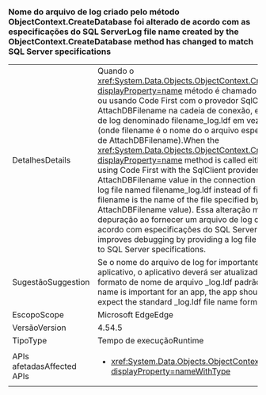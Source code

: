 ### <a name="log-file-name-created-by-the-objectcontextcreatedatabase-method-has-changed-to-match-sql-server-specifications"></a><span data-ttu-id="46a9b-101">Nome do arquivo de log criado pelo método ObjectContext.CreateDatabase foi alterado de acordo com as especificações do SQL Server</span><span class="sxs-lookup"><span data-stu-id="46a9b-101">Log file name created by the ObjectContext.CreateDatabase method has changed to match SQL Server specifications</span></span>

|   |   |
|---|---|
|<span data-ttu-id="46a9b-102">Detalhes</span><span class="sxs-lookup"><span data-stu-id="46a9b-102">Details</span></span>|<span data-ttu-id="46a9b-103">Quando o <xref:System.Data.Objects.ObjectContext.CreateDatabase?displayProperty=name> método é chamado seja diretamente ou usando Code First com o provedor SqlClient e um valor de AttachDBFilename na cadeia de conexão, ele cria um arquivo de log denominado filename_log.ldf em vez de filename.ldf (onde filename é o nome do o arquivo especificado pelo valor de AttachDBFilename).</span><span class="sxs-lookup"><span data-stu-id="46a9b-103">When the <xref:System.Data.Objects.ObjectContext.CreateDatabase?displayProperty=name> method is called either directly or by using Code First with the SqlClient provider and an AttachDBFilename value in the connection string, it creates a log file named filename_log.ldf instead of filename.ldf (where filename is the name of the file specified by the AttachDBFilename value).</span></span> <span data-ttu-id="46a9b-104">Essa alteração melhora a depuração ao fornecer um arquivo de log chamado de acordo com especificações do SQL Server.</span><span class="sxs-lookup"><span data-stu-id="46a9b-104">This change improves debugging by providing a log file named according to SQL Server specifications.</span></span>|
|<span data-ttu-id="46a9b-105">Sugestão</span><span class="sxs-lookup"><span data-stu-id="46a9b-105">Suggestion</span></span>|<span data-ttu-id="46a9b-106">Se o nome do arquivo de log for importante para um aplicativo, o aplicativo deverá ser atualizado para esperar o formato de nome de arquivo _log.ldf padrão.</span><span class="sxs-lookup"><span data-stu-id="46a9b-106">If the log file name is important for an app, the app should be updated to expect the standard _log.ldf file name format.</span></span>|
|<span data-ttu-id="46a9b-107">Escopo</span><span class="sxs-lookup"><span data-stu-id="46a9b-107">Scope</span></span>|<span data-ttu-id="46a9b-108">Microsoft Edge</span><span class="sxs-lookup"><span data-stu-id="46a9b-108">Edge</span></span>|
|<span data-ttu-id="46a9b-109">Versão</span><span class="sxs-lookup"><span data-stu-id="46a9b-109">Version</span></span>|<span data-ttu-id="46a9b-110">4.5</span><span class="sxs-lookup"><span data-stu-id="46a9b-110">4.5</span></span>|
|<span data-ttu-id="46a9b-111">Tipo</span><span class="sxs-lookup"><span data-stu-id="46a9b-111">Type</span></span>|<span data-ttu-id="46a9b-112">Tempo de execução</span><span class="sxs-lookup"><span data-stu-id="46a9b-112">Runtime</span></span>|
|<span data-ttu-id="46a9b-113">APIs afetadas</span><span class="sxs-lookup"><span data-stu-id="46a9b-113">Affected APIs</span></span>|<ul><li><xref:System.Data.Objects.ObjectContext.CreateDatabase?displayProperty=nameWithType></li></ul>|

